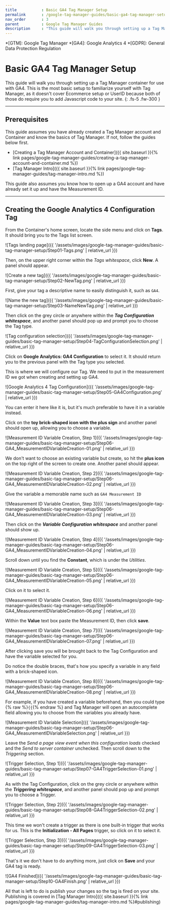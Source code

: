 ```yaml
---
title			: Basic GA4 Tag Manager Setup
permalink		: /google-tag-manager-guides/basic-ga4-tag-manager-setup
nav_order		: 3
parent			: Google Tag Manager Guides
description		: "This guide will walk you through setting up a Tag Manager container for use with GA4. This is the most basic setup to familiarize yourself with Tag Manager, as it doesn't cover Ecommerce setup or UserID because both of those do require you to add Javascript code to your site."
---
```


*[GTM]: Google Tag Manager
*[GA4]: Google Analytics 4
*[GDPR]: General Data Protection Regulation

# Basic GA4 Tag Manager Setup

This guide will walk you through setting up a Tag Manager container for use with GA4. This is the most basic setup to familiarize yourself with Tag Manager, as it doesn't cover Ecommerce setup or UserID because both of those do require you to add Javascript code to your site.
{: .fs-5 .fw-300 }

----

## Prerequisites

This guide assumes you have already created a Tag Manager account and Container and know the basics of Tag Manager. If not, follow the guides below first.

- [Creating a Tag Manager Account and Container]({{ site.baseurl }}{% link pages/google-tag-manager-guides/creating-a-tag-manager-account-and-container.md %})
- [Tag Manager Intro]({{ site.baseurl }}{% link pages/google-tag-manager-guides/tag-manager-intro.md %})

This guide also assumes you know how to open up a GA4 account and have already set it up and have the Measurement ID.

----

## Creating the Google Analytics 4 Configuration Tag

From the Container's home screen, locate the side menu and click on **Tags**. It should bring you to the Tags list screen.

![Tags landing page]({{ '/assets/images/google-tag-manager-guides/basic-tag-manager-setup/Step01-Tags.png' | relative_url }})

Then, on the upper right corner within the _Tags whitespace_, click **New**. A panel should appear.

![Create a new tag]({{ '/assets/images/google-tag-manager-guides/basic-tag-manager-setup/Step02-NewTag.png' | relative_url }})

First, give your tag a descriptive name to easily distinguish it, such as `GA4`.

![Name the new tag]({{ '/assets/images/google-tag-manager-guides/basic-tag-manager-setup/Step03-NameNewTag.png' | relative_url }})

Then click on the grey circle or anywhere within the _**Tag Configuration whitespace**_, and another panel should pop up and prompt you to choose the Tag type.

![Tag configuration selection]({{ '/assets/images/google-tag-manager-guides/basic-tag-manager-setup/Step04-TagConfigurationSelection.png' | relative_url }})

Click on **Google Analytics: GA4 Configuration** to select it. It should return you to the previous panel with the Tag type you selected.

This is where we will configure our Tag. We need to put in the measurement ID we got when creating and setting up GA4.

![Google Analytics 4 Tag Configuration]({{ '/assets/images/google-tag-manager-guides/basic-tag-manager-setup/Step05-GA4Configuration.png' | relative_url }})

You can enter it here like it is, but it's much preferable to have it in a variable instead.

Click on the **toy brick-shaped icon with the plus sign** and another panel should open up, allowing you to choose a variable.

![Measurement ID Variable Creation, Step 1]({{ '/assets/images/google-tag-manager-guides/basic-tag-manager-setup/Step06-GA4_MeasurementIDVariableCreation-01.png' | relative_url }})

We don't want to choose an existing variable but create, so hit the **plus icon** on the top right of the screen to create one. Another panel should appear.

![Measurement ID Variable Creation, Step 2]({{ '/assets/images/google-tag-manager-guides/basic-tag-manager-setup/Step06-GA4_MeasurementIDVariableCreation-02.png' | relative_url }})

Give the variable a memorable name such as `GA4 Measurement ID`

![Measurement ID Variable Creation, Step 3]({{ '/assets/images/google-tag-manager-guides/basic-tag-manager-setup/Step06-GA4_MeasurementIDVariableCreation-03.png' | relative_url }})

Then click on the _**Variable Configuration whitespace**_ and another panel should show up.

![Measurement ID Variable Creation, Step 4]({{ '/assets/images/google-tag-manager-guides/basic-tag-manager-setup/Step06-GA4_MeasurementIDVariableCreation-04.png' | relative_url }})

Scroll down until you find the **Constant**, which is under the _Utilities_.

![Measurement ID Variable Creation, Step 5]({{ '/assets/images/google-tag-manager-guides/basic-tag-manager-setup/Step06-GA4_MeasurementIDVariableCreation-05.png' | relative_url }})

Click on it to select it.

![Measurement ID Variable Creation, Step 6]({{ '/assets/images/google-tag-manager-guides/basic-tag-manager-setup/Step06-GA4_MeasurementIDVariableCreation-06.png' | relative_url }})

Within the **Value** text box paste the Measurement ID, then click **save**.

![Measurement ID Variable Creation, Step 7]({{ '/assets/images/google-tag-manager-guides/basic-tag-manager-setup/Step06-GA4_MeasurementIDVariableCreation-07.png' | relative_url }})

After clicking save you will be brought back to the Tag Configuration and have the variable selected for you.

Do notice the double braces, that's how you specify a variable in any field with a brick-shaped icon.

![Measurement ID Variable Creation, Step 8]({{ '/assets/images/google-tag-manager-guides/basic-tag-manager-setup/Step06-GA4_MeasurementIDVariableCreation-08.png' | relative_url }})

For example, if you have created a variable beforehand, then you could type {% raw %}`{{`{% endraw %} and Tag Manager will open an autocomplete field allowing you to choose from the variables you already have.

![Measurement ID Variable Selection]({{ '/assets/images/google-tag-manager-guides/basic-tag-manager-setup/Step06-GA4_MeasurementIDVariableSelection.png' | relative_url }})

Leave the _Send a page view event when this configuration loads_ checked and the _Send to server container_ unchecked. Then scroll down to the _Triggering_ section.

![Trigger Selection, Step 1]({{ '/assets/images/google-tag-manager-guides/basic-tag-manager-setup/Step07-GA4TriggerSelection-01.png' | relative_url }})

As with the Tag Configuration, click on the grey circle or anywhere within the _**Triggering whitespace**_, and another panel should pop up and prompt you to choose a Trigger.

![Trigger Selection, Step 2]({{ '/assets/images/google-tag-manager-guides/basic-tag-manager-setup/Step08-GA4TriggerSelection-02.png' | relative_url }})

This time we won't create a trigger as there is one built-in trigger that works for us. This is the **Initialization - All Pages** trigger, so click on it to select it.

![Trigger Selection, Step 3]({{ '/assets/images/google-tag-manager-guides/basic-tag-manager-setup/Step09-GA4TriggerSelection-03.png' | relative_url }})

That's it we don't have to do anything more, just click on **Save** and your GA4 tag is ready.

![GA4 Finished]({{ '/assets/images/google-tag-manager-guides/basic-tag-manager-setup/Step10-GA4Finish.png' | relative_url }})

All that is left to do is publish your changes so the tag is fired on your site. Publishing is covered in [Tag Manager Intro]({{ site.baseurl }}{% link pages/google-tag-manager-guides/tag-manager-intro.md %}#publishing)
